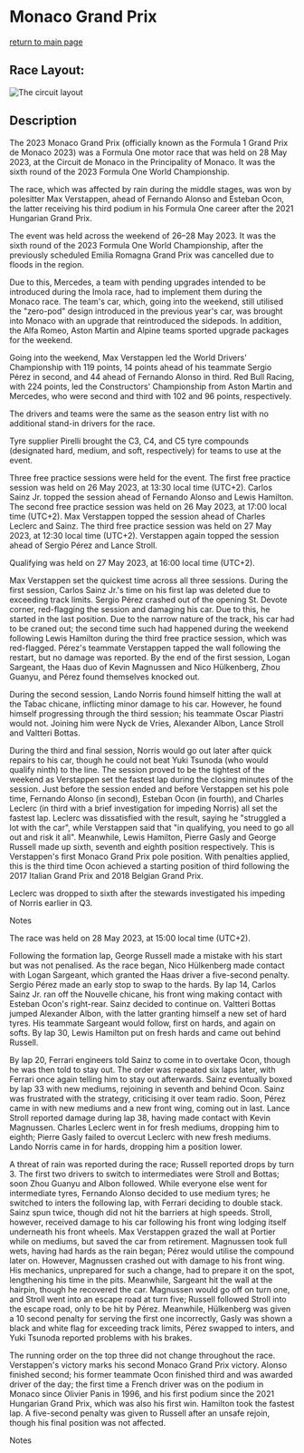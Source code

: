 # Monaco Grand Prix

[return to main page](./index.md)

## Race Layout: 

 ![The circuit layout](https://upload.wikimedia.org/wikipedia/commons/thumb/3/36/Monte_Carlo_Formula_1_track_map.svg/200px-Monte_Carlo_Formula_1_track_map.svg.png)

## Description

The 2023 Monaco Grand Prix (officially known as the Formula 1 Grand Prix de Monaco 2023) was a Formula One motor race that was held on 28 May 2023, at the Circuit de Monaco in the Principality of Monaco. It was the sixth round of the 2023 Formula One World Championship. 

The race, which was affected by rain during the middle stages, was won by polesitter Max Verstappen, ahead of Fernando Alonso and Esteban Ocon, the latter receiving his third podium in his Formula One career after the 2021 Hungarian Grand Prix. 

The event was held across the weekend of 26–28 May 2023. It was the sixth round of the 2023 Formula One World Championship, after the previously scheduled Emilia Romagna Grand Prix was cancelled due to floods in the region. 

Due to this, Mercedes, a team with pending upgrades intended to be introduced during the Imola race, had to implement them during the Monaco race. The team's car, which, going into the weekend, still utilised the "zero-pod" design introduced in the previous year's car, was brought into Monaco with an upgrade that reintroduced the sidepods. In addition, the Alfa Romeo, Aston Martin and Alpine teams sported upgrade packages for the weekend. 

Going into the weekend, Max Verstappen led the World Drivers' Championship with 119 points, 14 points ahead of his teammate Sergio Pérez in second, and 44 ahead of Fernando Alonso in third. Red Bull Racing, with 224 points, led the Constructors' Championship from Aston Martin and Mercedes, who were second and third with 102 and 96 points, respectively. 

The drivers and teams were the same as the season entry list with no additional stand-in drivers for the race. 

Tyre supplier Pirelli brought the C3, C4, and C5 tyre compounds (designated hard, medium, and soft, respectively) for teams to use at the event. 

Three free practice sessions were held for the event. The first free practice session was held on 26 May 2023, at 13:30 local time (UTC+2). Carlos Sainz Jr. topped the session ahead of  Fernando Alonso and Lewis Hamilton. The second free practice session was held on 26 May 2023, at 17:00 local time (UTC+2). Max Verstappen topped the session ahead of Charles Leclerc and Sainz. The third free practice session was held on 27 May 2023, at 12:30 local time (UTC+2). Verstappen again topped the session ahead of Sergio Pérez and Lance Stroll. 

Qualifying was held on 27 May 2023, at 16:00 local time (UTC+2). 

Max Verstappen set the quickest time across all three sessions. During the first session, Carlos Sainz Jr.'s time on his first lap was deleted due to exceeding track limits. Sergio Pérez crashed out of the opening St. Devote corner, red-flagging the session and damaging his car. Due to this, he started in the last position.  Due to the narrow nature of the track, his car had to be craned out; the second time such had happened during the weekend following Lewis Hamilton during the third free practice session, which was red-flagged. Pérez's teammate Verstappen tapped the wall following the restart, but no damage was reported. By the end of the first session, Logan Sargeant, the Haas duo of Kevin Magnussen and Nico Hülkenberg, Zhou Guanyu, and Pérez found themselves knocked out. 

During the second session, Lando Norris found himself hitting the wall at the Tabac chicane, inflicting minor damage to his car. However, he found himself progressing through the third session; his teammate Oscar Piastri would not. Joining him were Nyck de Vries, Alexander Albon, Lance Stroll and Valtteri Bottas. 

During the third and final session, Norris would go out later after quick repairs to his car, though he could not beat Yuki Tsunoda (who would qualify ninth) to the line. The session proved to be the tightest of the weekend as Verstappen set the fastest lap during the closing minutes of the session. Just before the session ended and before Verstappen set his pole time, Fernando Alonso (in second), Esteban Ocon (in fourth), and Charles Leclerc (in third with a brief investigation for impeding Norris) all set the fastest lap. Leclerc was dissatisfied with the result, saying he "struggled a lot with the car", while Verstappen said that "in qualifying, you need to go all out and risk it all". Meanwhile, Lewis Hamilton, Pierre Gasly and George Russell made up sixth, seventh and eighth position respectively. This is Verstappen's first Monaco Grand Prix pole position. With penalties applied, this is the third time Ocon achieved a starting position of third following the 2017 Italian Grand Prix and 2018 Belgian Grand Prix. 

Leclerc was dropped to sixth after the stewards investigated his impeding of Norris earlier in Q3. 

Notes 

The race was held on 28 May 2023, at 15:00 local time (UTC+2). 

Following the formation lap, George Russell made a mistake with his start but was not penalised. As the race began, Nico Hülkenberg made contact with Logan Sargeant, which granted the Haas driver a five-second penalty. Sergio Pérez made an early stop to swap to the hards. By lap 14, Carlos Sainz Jr. ran off the Nouvelle chicane, his front wing making contact with Esteban Ocon's right-rear. Sainz decided to continue on. Valtteri Bottas jumped Alexander Albon, with the latter granting himself a new set of hard tyres. His teammate Sargeant would follow, first on hards, and again on softs. By lap 30, Lewis Hamilton put on fresh hards and came out behind Russell. 

By lap 20, Ferrari engineers told Sainz to come in to overtake Ocon, though he was then told to stay out. The order was repeated six laps later, with Ferrari once again telling him to stay out afterwards. Sainz eventually boxed by lap 33 with new mediums, rejoining in seventh and behind Ocon. Sainz was frustrated with the strategy, criticising it over team radio. Soon, Pérez came in with new mediums and a new front wing, coming out in last. Lance Stroll reported damage during lap 38, having made contact with Kevin Magnussen. Charles Leclerc went in for fresh mediums, dropping him to eighth; Pierre Gasly failed to overcut Leclerc with new fresh mediums. Lando Norris came in for hards, dropping him a position lower. 

A threat of rain was reported during the race; Russell reported drops by turn 3. The first two drivers to switch to intermediates were Stroll and Bottas; soon Zhou Guanyu and Albon followed. While everyone else went for intermediate tyres, Fernando Alonso decided to use medium tyres; he switched to inters the following lap, with Ferrari deciding to double stack. Sainz spun twice, though did not hit the barriers at high speeds. Stroll, however, received damage to his car following his front wing lodging itself underneath his front wheels. Max Verstappen grazed the wall at Portier while on mediums, but saved the car from retirement. Magnussen took full wets, having had hards as the rain began; Pérez would utilise the compound later on. However, Magnussen crashed out with damage to his front wing. His mechanics, unprepared for such a change, had to prepare it on the spot, lengthening his time in the pits. Meanwhile, Sargeant hit the wall at the hairpin, though he recovered the car. Magnussen would go off on turn one, and Stroll went into an escape road at turn five; Russell followed Stroll into the escape road, only to be hit by Pérez. Meanwhile, Hülkenberg was given a 10 second penalty for serving the first one incorrectly, Gasly was shown a black and white flag for exceeding track limits, Pérez swapped to inters, and Yuki Tsunoda reported problems with his brakes. 

The running order on the top three did not change throughout the race. Verstappen's victory marks his second Monaco Grand Prix victory. Alonso finished second; his former teammate Ocon finished third and was awarded driver of the day; the first time a French driver was on the podium in Monaco since Olivier Panis in 1996, and his first podium since the 2021 Hungarian Grand Prix, which was also his first win. Hamilton took the fastest lap. A five-second penalty was given to Russell after an unsafe rejoin, though his final position was not affected. 

Notes 

 

